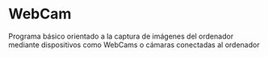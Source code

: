 # WebCam
Programa básico orientado a la captura de imágenes del ordenador mediante dispositivos como WebCams o cámaras conectadas al ordenador
